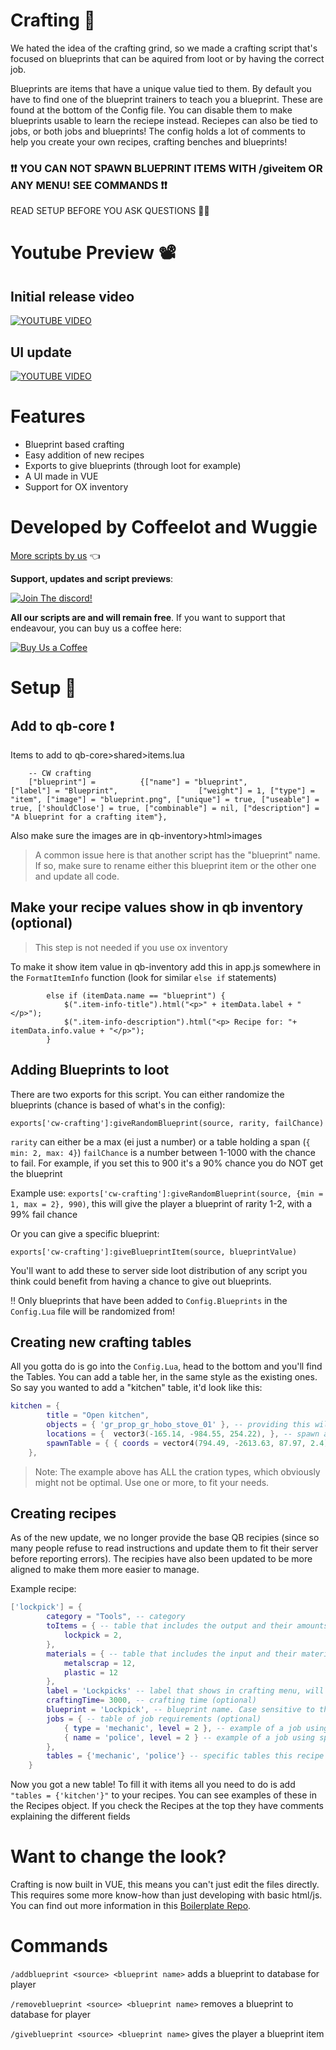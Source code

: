 # Crafting 🔧
We hated the idea of the crafting grind, so we made a crafting script that's focused on blueprints that can be aquired from loot or by having the correct job.

Blueprints are items that have a unique value tied to them. By default you have to find one of the blueprint trainers to teach you a blueprint. These are found at the bottom of the Config file. You can disable them to make blueprints usable to learn the reciepe instead. Reciepes can also be tied to jobs, or both jobs and blueprints! The config holds a lot of comments to help you create your own recipes, crafting benches and blueprints!

### ❗❗ YOU CAN NOT SPAWN BLUEPRINT ITEMS WITH /giveitem OR ANY MENU! SEE COMMANDS ❗❗


READ SETUP BEFORE YOU ASK QUESTIONS 🐱‍🐉

# Youtube Preview 📽
## Initial release video
[![YOUTUBE VIDEO](http://img.youtube.com/vi/NVUlgIOcvbU/0.jpg)](https://youtu.be/NVUlgIOcvbU)

## UI update
[![YOUTUBE VIDEO](http://img.youtube.com/vi/ZAUrmS63ZaM/0.jpg)](https://youtu.be/ZAUrmS63ZaM)

# Features
- Blueprint based crafting
- Easy addition of new recipes
- Exports to give blueprints (through loot for example)
- A UI made in VUE
- Support for OX inventory

# Developed by Coffeelot and Wuggie
[More scripts by us](https://github.com/stars/Coffeelot/lists/cw-scripts)  👈

**Support, updates and script previews**:

[![Join The discord!](https://cdn.discordapp.com/attachments/977876510620909579/1013102122985857064/discordJoin.png)](https://discord.gg/FJY4mtjaKr )

**All our scripts are and will remain free**. If you want to support that endeavour, you can buy us a coffee here:

[![Buy Us a Coffee](https://www.buymeacoffee.com/assets/img/guidelines/download-assets-sm-2.svg)](https://www.buymeacoffee.com/cwscriptbois )
# Setup 🔧
## Add to qb-core ❗
Items to add to qb-core>shared>items.lua 
```
	-- CW crafting
	["blueprint"] =          {["name"] = "blueprint",         ["label"] = "Blueprint",                  ["weight"] = 1, ["type"] = "item", ["image"] = "blueprint.png", ["unique"] = true, ["useable"] = true, ['shouldClose'] = true, ["combinable"] = nil, ["description"] = "A blueprint for a crafting item"},
```
Also make sure the images are in qb-inventory>html>images

> A common issue here is that another script has the "blueprint" name. If so, make sure to rename either this blueprint item or the other one and update all code.

## Make your recipe values show in qb inventory (optional)
> This step is not needed if you use ox inventory

To make it show item value in qb-inventory add this in app.js somewhere in the `FormatItemInfo` function (look for similar `else if` statements)
```
        else if (itemData.name == "blueprint") {
            $(".item-info-title").html("<p>" + itemData.label + "</p>");
            $(".item-info-description").html("<p> Recipe for: "+ itemData.info.value + "</p>");
        }
```

## Adding Blueprints to loot
There are two exports for this script. You can either randomize the blueprints (chance is based of what's in the config):

```
exports['cw-crafting']:giveRandomBlueprint(source, rarity, failChance)
```
`rarity` can either be a max (ei just a number) or a table holding a span (`{ min: 2, max: 4}`)
`failChance` is a number between 1-1000 with the chance to fail. For example, if you set this to 900 it's a 90% chance you do NOT get the blueprint

Example use: `exports['cw-crafting']:giveRandomBlueprint(source, {min = 1, max = 2}, 990)`, this will give the player a blueprint of rarity 1-2, with a 99% fail chance

Or you can give a specific blueprint:
```
exports['cw-crafting']:giveBlueprintItem(source, blueprintValue)
```

You'll want to add these to server side loot distribution of any script you think could benefit from having a chance to give out blueprints.

‼ Only blueprints that have been added to `Config.Blueprints` in the `Config.Lua` file will be randomized from!

## Creating new crafting tables
All you gotta do is go into the `Config.Lua`, head to the bottom and you'll find the Tables. You can add a table her,  in the same style as the existing ones. So say you wanted to add a "kitchen" table, it'd look like this:
```lua
kitchen = {
        title = "Open kitchen",
        objects = { 'gr_prop_gr_hobo_stove_01' }, -- providing this will make ALL objects of this variant a table (leave empty if this is not what you want, ei objects = {})
		locations = {  vector3(-165.14, -984.55, 254.22), }, -- spawn at these locations (optional)
		spawnTable = { { coords = vector4(794.49, -2613.63, 87.97, 2.4), prop = 'gr_prop_gr_hobo_stove_01' } } -- List of several tables with prop and location. If these are added it will SPAWN a table that's interactable (optional)
    },
```
> Note: The example above has ALL the cration types, which obviously might not be optimal. Use one or more, to fit your needs.

## Creating recipes
As of the new update, we no longer provide the base QB recipies (since so many people refuse to read instructions and update them to fit their server before reporting errors). The recipies have also been updated to be more aligned to make them more easier to manage.

Example recipe:
```lua
['lockpick'] = {
		category = "Tools", -- category 
		toItems = { -- table that includes the output and their amounts, this one will output 2 lockpicks
			lockpick = 2,
		},
		materials = { -- table that includes the input and their material cost
            metalscrap = 12,
            plastic = 12 
        },
        label = 'Lockpicks' -- label that shows in crafting menu, will default to item in toItems (if 1) or the recipe name (in this case 'lockpick') otherwise (optional, higly suggested)
		craftingTime= 3000, -- crafting time (optional)
        blueprint = 'Lockpick', -- blueprint name. Case sensitive to the blueprint name! (optional)
        jobs = { -- table of job requirements (optional)
			{ type = 'mechanic', level = 2 }, -- example of a job using TYPE rather than name
			{ name = 'police', level = 2 } -- example of a job using specific names
	 	},
		tables = {'mechanic', 'police'} -- specific tables this recipe can be made at
	}
```


Now you got a new table! To fill it with items all you need to do is add `"tables = {'kitchen'}"`  to your recipes. You can see examples of these in the Recipes object. If you check the Recipes at the top they have comments explaining the different fields

# Want to change the look?
Crafting is now built in VUE, this means you can't just edit the files directly. This requires some more know-how than just developing with basic html/js. You can find out more information in this [Boilerplate Repo](https://github.com/alenvalek/fivem-vuejs-boilerplate).

# Commands
`/addblueprint <source> <blueprint name>` adds a blueprint to database for player

`/removeblueprint <source> <blueprint name>` removes a blueprint to database for player

`/giveblueprint <source> <blueprint name>` gives the player a blueprint item